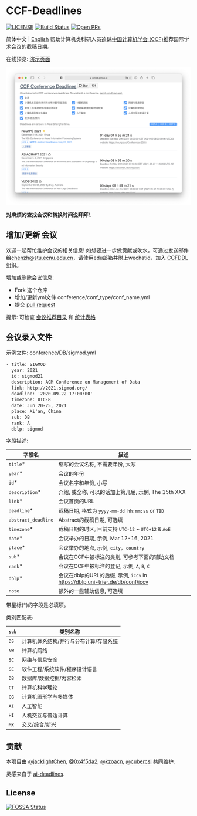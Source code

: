 # CCF-Deadlines
[![LICENSE](https://img.shields.io/github/license/ccfddl/ccf-deadlines)](https://github.com/ccfddl/ccf-deadlines/blob/main/LICENSE)
[![Build Status](https://img.shields.io/github/workflow/status/ccfddl/ccf-deadlines/Deploy)](https://github.com/ccfddl/ccf-deadlines/commits/main)
[![Open PRs](https://img.shields.io/github/issues-pr/ccfddl/ccf-deadlines)](https://github.com/ccfddl/ccf-deadlines/pulls)

简体中文 | [English](./README.md)
帮助计算机类科研人员追踪[中国计算机学会 (CCF)](https://www.ccf.org.cn/)推荐国际学术会议的截稿日期。

在线预览: [演示页面](https://ccfddl.github.io/)

[![](.readme_assets/screenshot.png)]()

**对麻烦的查找会议和转换时间说拜拜!**.

## 增加/更新 会议
欢迎一起帮忙维护会议的相关信息! 如想要进一步做贡献或吹水，可通过发送邮件给[chenzh@stu.ecnu.edu.cn](chenzh@stu.ecnu.edu.cn)，请使用edu邮箱并附上wechatid，加入 [CCFDDL](https://github.com/ccfddl) 组织。

增加或删除会议信息:
- Fork 这个仓库
- 增加/更新yml文件 conference/conf_type/conf_name.yml
- 提交 [pull request](https://github.com/ccfddl/ccf-deadlines/pulls)

提示: 可检查 [会议推荐目录](.readme_assets/ccf_recommended.pdf) 和 [统计表格](https://docs.qq.com/sheet/DR3F1Tm1jcnlzVFJ2)
## 会议录入文件
示例文件: conference/DB/sigmod.yml

```
- title: SIGMOD
  year: 2021
  id: sigmod21
  description: ACM Conference on Management of Data
  link: http://2021.sigmod.org/
  deadline: '2020-09-22 17:00:00'
  timezone: UTC-8
  date: Jun 20-25, 2021
  place: Xi'an, China
  sub: DB
  rank: A
  dblp: sigmod
```
字段描述:

| 字段名         | 描述                                                                                                           |
| ------------------- | --------------------------------------------------------------------------------------------------------------------- |
| `title`\*           | 缩写的会议名称, 不需要年份, 大写                                                                             |
| `year`\*            | 会议的年份                                                                                      |
| `id`\*              | 会议名字和年份, 小写                                                                                          |
| `description`\*     | 介绍, 或全称, 可以的话加上第几届, 示例, The 15th XXX                                                                                           |
| `link`\*            | 会议首页的URL                                                                                       |
| `deadline`\*        | 截稿日期, 格式为 `yyyy-mm-dd hh:mm:ss` or `TBD`                                                                     |
| `abstract_deadline` | Abstract的截稿日期, 可选填                                                                                   |
| `timezone`\*        | 截稿日期的时区, 目前支持 `UTC-12` ~ `UTC+12` & `AoE`                                                        |
| `date`\*            | 会议举办的日期, 示例, Mar 12-16, 2021                                                                                     |
| `place`\*           | 会议举办的地点, 示例, `city, country`                                                                                    |
| `sub`\*             | 会议在CCF中被标注的类别, 可参考下面的辅助文档 |
| `rank`\*            | 会议在CCF中被标注的登记, 示例, `A`, `B`, `C`              |
| `dblp`\*            | 会议在dblp的URL的后缀, 示例, `iccv` in https://dblp.uni-trier.de/db/conf/iccv               |
| `note`              | 额外的一些辅助信息, 可选填                                                                                     |

带星标(*)的字段是必填项。

类别匹配表:

| `sub` | 类别名称 |
| ----------- | --------------------------------------------------------- |
| `DS`        | 计算机体系结构/并行与分布计算/存储系统                    |
| `NW`        | 计算机网络                                                |
| `SC`        | 网络与信息安全                                            |
| `SE`        | 软件工程/系统软件/程序设计语言                            |
| `DB`        | 数据库/数据挖掘/内容检索                                  |
| `CT`        | 计算机科学理论                                            |
| `CG`        | 计算机图形学与多媒体                                      |
| `AI`        | 人工智能                                                  |
| `HI`        | 人机交互与普适计算                                        |
| `MX`       | 交叉/综合/新兴                                            |

## 贡献
本项目由 [@jacklightChen](https://github.com/jacklightChen), [@0x4f5da2](https://github.com/0x4f5da2), [@kzoacn](https://github.com/kzoacn), [@cubercsl](https://github.com/cubercsl) 共同维护.

灵感来自于 [ai-deadlines](https://aideadlin.es/).

## License
[![FOSSA Status](https://app.fossa.com/api/projects/git%2Bgithub.com%2Fccfddl%2Fccf-deadlines.svg?type=large)](https://app.fossa.com/projects/git%2Bgithub.com%2Fccfddl%2Fccf-deadlines?ref=badge_large)
